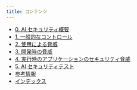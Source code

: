 ```yaml
---
title: コンテンツ
---
```


<!-- {{< cards >}} -->
- [0. AI セキュリティ概要](ai_security_overview.md)    <!-- {{< small-card link="/docs/ai_security_overview/" title="0. AI セキュリティ概要">}} -->
- [1. 一般的なコントロール](1_general_controls.md)    <!-- {{< small-card link="/docs/1_general_controls/" title="1. 一般的なコントロール">}} -->
- [2. 使用による脅威](2_threats_through_use.md)    <!-- {{< small-card link="/docs/2_threats_through_use/" title="2. 使用による脅威">}} -->
- [3. 開発時の脅威](3_development_time_threats.md)    <!-- {{< small-card link="/docs/3_development_time_threats/" title="3. 開発時の脅威">}} -->
- [4. 実行時のアプリケーションのセキュリティ脅威](4_runtime_application_security_threats.md)    <!-- {{< small-card link="/docs/4_runtime_application_security_threats/" title="4. 実行時のアプリケーションのセキュリティ脅威">}} -->
- [5. AI セキュリティテスト](5_testing.md)    <!-- {{< small-card link="/docs/5_testing/" title="5. AI セキュリティテスト">}} -->
- [参考情報](ai_security_references.md)    <!-- {{< small-card link="/docs/ai_security_references/" title="参考情報">}} -->
- [インデックス](ai_security_index.md)    <!-- {{< small-card link="/docs/ai_security_index/" title="インデックス">}} -->
<!-- {{< /cards >}} -->
